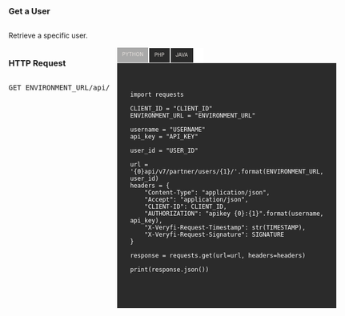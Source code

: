 ### Get a User
<style>
      * {
      box-sizing: border-box;
    }
    .wrapper {
      max-width: fit-content;
      width: 100%;

    }
    .tabs {
      position: relative;
      margin: 3rem 0;
      background: #ffffff;
      height: 14.75rem;
    }
    .tabs::before,
    .tabs::after {
      content: "";
      display: table;
    }
    .tabs::after {
      clear: both;
    }
    .tab {
      float: left;
    }
    .tab-switch {
      display: none;
    }
    .tab-label {
      font-size: 10px;
      position: relative;
      display: block;
      line-height: 2.75em;
      height: 3em;
      padding: 0 1em;
      background: #2b2b2b;
      border-right: 0.125rem solid #ffffff;
      border-bottom: 0.1rem solid #ffffff;
      color: #e3deda;
      cursor: pointer;
      top: 0;
      transition: all 0.25s;
    }
    .tab-label:hover {
      top: -0.25rem;
      transition: top 0.25s;
    }
    .tab-content {
      height: fit-content;
      position: absolute;
      z-index: 1;
      left: 0;
      padding: 1.618rem;
      background: #2b2b2b;
      color: #ffffff;
      border-bottom: 0.25rem solid #ffffff;
      opacity: 0;
      transition: all 0.35s;
    }
    .tab-switch:checked + .tab-label {
      background: darkgrey;
      color: #e6e1dd;
      border-bottom: 0;
      border-right: 0.125rem solid #fff;
      
      transition: all 0.35s;
      z-index: 1;
      top: -0.0625rem;
    }
    .tab-switch:checked + label + .tab-content {
      z-index: 2;
      opacity: 1;
      transition: all 0.35s;
    }
</style>

<div class="row" style="display: flex; flex-direction: row">
    <div class="col" style="display: flex; flex-direction: column; width: 50%; margin-right: 15px">
        <p>Retrieve a specific user.</p>
        <h3>HTTP Request</h3>
        <pre>
GET ENVIRONMENT_URL/api/v7/partner/users/USER_ID/
        </pre>
    </div>
    <div class="col" style="display: flex; flex-direction: column; width: 50%; margin-right: 15px">
        <div class="wrapper">
            <div class="tabs">
                <div class="tab">
                    <input type="radio" name="css-tabs" id="tab-1" checked class="tab-switch">
                    <label for="tab-1" class="tab-label">PYTHON</label>
                    <div class="tab-content"> 
                        <pre>
                            <code>
import requests
&nbsp;
CLIENT_ID = "CLIENT_ID"
ENVIRONMENT_URL = "ENVIRONMENT_URL"
&nbsp;
username = "USERNAME"
api_key = "API_KEY"
&nbsp;
user_id = "USER_ID"
&nbsp;
url = '{0}api/v7/partner/users/{1}/'.format(ENVIRONMENT_URL, user_id)
headers = {
    "Content-Type": "application/json",
    "Accept": "application/json", 
    "CLIENT-ID": CLIENT_ID,
    "AUTHORIZATION": "apikey {0}:{1}".format(username, api_key),
    "X-Veryfi-Request-Timestamp": str(TIMESTAMP),
    "X-Veryfi-Request-Signature": SIGNATURE
}
&nbsp;
response = requests.get(url=url, headers=headers)
&nbsp;
print(response.json())                            
                            </code>
                        </pre>
                    </div>
                </div>
                <div class="tab">
                    <input type="radio" name="css-tabs" id="tab-2" class="tab-switch">
                    <label for="tab-2" class="tab-label">PHP</label>
                    <div class="tab-content">
                        <pre>
                            <code>
&lt;?php
    $CLIENT_ID = "CLIENT_ID";
    $ENVIRONMENT_URL = "ENVIRONMENT_URL";
    &nbsp;
    $username = "USERNAME";
    $api_key = "API_KEY";
    &nbsp;
    $user_id = "USER_ID";
    &nbsp;
    $url = "{$ENVIRONMENT_URL}api/v7/partner/users/$user_id/";
    $headers = array(
        'Content-Type: application/json',
        'Accept: application/json',
        "AUTHORIZATION: apikey $username:$api_key",
        "CLIENT-ID: $CLIENT_ID",
        "X-Veryfi-Request-Timestamp: TIMESTAMP",
        "X-Veryfi-Request-Signature: SIGNATURE"
    );
    &nbsp;
    $ch = curl_init($url);
    curl_setopt($ch, CURLOPT_HEADER, false);
    curl_setopt($ch, CURLOPT_RETURNTRANSFER, true);
    curl_setopt($ch, CURLOPT_HTTPHEADER, $headers);
    $json_response = curl_exec($ch);
    $status = curl_getinfo($ch, CURLINFO_HTTP_CODE);
    curl_close($ch);
    &nbsp;
    print("json_response = " . $json_response);
?&gt;
                            </code>
                        </pre>
                    </div>
                </div>
                <div class="tab">
                    <input type="radio" name="css-tabs" id="tab-3" class="tab-switch">
                    <label for="tab-3" class="tab-label">JAVA</label>
                    <div class="tab-content">
                        <pre>
                            <code>
import org.json.JSONObject;
import org.springframework.http.*;
import org.springframework.web.bind.annotation.RequestMapping;
import org.springframework.web.bind.annotation.RestController;
import org.springframework.web.client.RestTemplate;
&nbsp;
public String getSingleUser() {
    String clientId = "CLIENT_ID";
    String clientSecret = "CLIENT_SECRET";
    String apiKey = "apikey USERNAME:API_KEY";
    String URL = ENVIRONMENT_URL + "api/v7/partner/users/USER_ID/";
    &nbsp;
    HttpHeaders headers = new HttpHeaders();
    headers.setContentType(MediaType.APPLICATION_JSON);
    headers.add("CLIENT-ID", clientId);
    headers.add("AUTHORIZATION", apiKey);
    headers.add("X-Veryfi-Request-Timestamp", String.valueOf(TIMESTAMP));
    headers.add("X-Veryfi-Request-Signature", SIGNATURE);
    &nbsp;
    RestTemplate restTemplate = new RestTemplate();
    HttpEntity&lt;String&gt; entity = new HttpEntity<>(null, headers);
    ResponseEntity&lt;String&gt; response = restTemplate.exchange(URL, HttpMethod.GET, entity, String.class);
    return response.getStatusCode().toString();
}
                            </code>
                        </pre>
                    </div>
                </div>
                <div class="tab">
                    <input type="radio" name="css-tabs" id="tab-4" class="tab-switch">
                    <label for="tab-4" class="tab-label">CURL</label>
                    <div class="tab-content">
                        <pre>
                            <code>
curl    -H "Content-Type: application/json" \
        -H "Accept: application/json" \
        -H "CLIENT-ID: CLIENT_ID" \
        -H "AUTHORIZATION: apikey USERNAME:API_KEY" \
        -H "X-Veryfi-Request-Timestamp: TIMESTAMP" \
        -H "X-Veryfi-Request-Signature: SIGNATURE" \
        -X GET ENVIRONMENT_URL/api/v7/partner/users/USER_ID/
                            </code>
                        </pre>
                    </div>
                </div>
              <div class="tab" style="float: right; margin-left: 50px">
                    <input type="radio" name="css-tabs" id="tab-5" class="tab-switch">
                    <label for="tab-5" class="tab-label">RESPONSE</label>
                    <div class="tab-content">
                        <pre>
                            <code>
{
    "username": "12345678-abcd-1234-abcd-123456789abc",
    "api_key": "123abc123abc123abc123abc123abc12"
}
                            </code>
                        </pre>
                    </div>
                </div>
            </div>
        </div>
    </div>
</div>